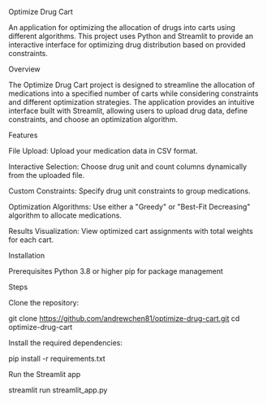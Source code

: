 Optimize Drug Cart

An application for optimizing the allocation of drugs into carts using different algorithms. This project uses Python and Streamlit to provide an interactive interface for optimizing drug distribution based on provided constraints.


Overview

The Optimize Drug Cart project is designed to streamline the allocation of medications into a specified number of carts while considering constraints and different optimization strategies. The application provides an intuitive interface built with Streamlit, allowing users to upload drug data, define constraints, and choose an optimization algorithm.

Features

File Upload: Upload your medication data in CSV format.

Interactive Selection: Choose drug unit and count columns dynamically from the uploaded file.

Custom Constraints: Specify drug unit constraints to group medications.

Optimization Algorithms: Use either a "Greedy" or "Best-Fit Decreasing" algorithm to allocate medications.

Results Visualization: View optimized cart assignments with total weights for each cart.

Installation

Prerequisites
Python 3.8 or higher
pip for package management

Steps

Clone the repository:

git clone https://github.com/andrewchen81/optimize-drug-cart.git
cd optimize-drug-cart

Install the required dependencies:

pip install -r requirements.txt


Run the Streamlit app

streamlit run streamlit_app.py


